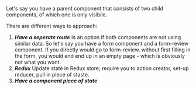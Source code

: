 Let's say you have a parent component that consists of two child components, of which one is only visibile. 

There are different ways to approach:
1. ***Have a seperate route*** Is an option if both components are not using similar data. So let's say you have a form component and a form-review component. If you directly would go to form-review, without first filling in the form, you would end end up in an empty page - which is obviously not what you want.
2. ***Redux*** Update state in Redux store; require you to action creator, set-up reducer, pull in piece of staste.
3. ***Have a component piece of state***
